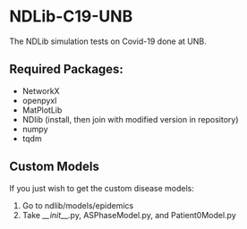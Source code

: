 # NDLib-C19-UNB
The NDLib simulation tests on Covid-19 done at UNB.

## Required Packages:
- NetworkX
- openpyxl
- MatPlotLib
- NDlib (install, then join with modified version in repository)
- numpy
- tqdm

## Custom Models
If you just wish to get the custom disease models:
1. Go to ndlib/models/epidemics
2. Take _\_\_init_\_\_.py, ASPhaseModel.py, and Patient0Model.py
